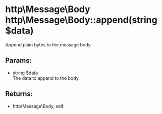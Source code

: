 # http\Message\Body http\Message\Body::append(string $data)

Append plain bytes to the message body.

## Params:

* string $data  
  The data to append to the body.

## Returns:

* http\Message\Body, self.
